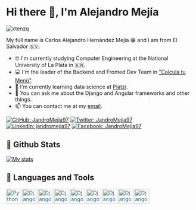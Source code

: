 # Hi there 👋, I'm Alejandro Mejía
<p align="left"> <img src="https://komarev.com/ghpvc/?username=JandroMejia97&label=Profile%20views&color=0e75b6&style=flat" alt="xtenzq" /> </p>

My full name is Carlos Alejandro Hernández Mejía 😁 and I am from El Salvador 🇸🇻.
- 🤓 I'm currently studying Computer Engineering at the National University of La Plata in 🇦🇷.
- 💻 I'm the leader of the Backend and Fronted Dev Team in ["Calcula tu Menú"](https://calculatumenu.com).
- 🌱 I'm currently learning data science at [Platzi](https://platzi.com/@JandroMejia97).
- 💬 You can ask me about the Django and Angular frameworks and other things.
- 📫 You can contact me at my [email](mailto:alejandromejia2013.27@gmail.com).

[![GitHub: JandroMejia97](https://img.shields.io/github/followers/JandroMejia97?style=social)](https://github.com/JandroMejia97)
[![Twitter: JandroMejia97](https://img.shields.io/twitter/follow/JandroMejia97?style=social)](https://twitter.com/JandroMejia97)
[![Linkedin: jandromejia97](https://img.shields.io/badge/-jandromejia-white?logo=Linkedin&logoColor=blue)](https://www.linkedin.com/in/jandromejia97/)
[![Facebook: JandroMejia97](https://img.shields.io/badge/-JandroMejia-white?logo=Facebook&logoColor=blue)](https://www.facebook.com/JandroMejia97/)

## 👊 Github Stats

[![My stats](https://github-readme-stats.vercel.app/api?username=JandroMejia97)](https://github.com/JandroMejia97/github-readme-stats)

## 🦾 Languages and Tools

<p style="color: #2a698c !important;">
  <img align="left" src="https://simpleicons.org/icons/python.svg" alt="Python" height="40px" />
  <img align="left" src="https://simpleicons.org/icons/django.svg" alt="Django" height="40px" />
  <img align="left" src="https://simpleicons.org/icons/typescript.svg" alt="Django" height="40px" />
  <img align="left" src="https://simpleicons.org/icons/angular.svg" alt="Django" height="40px" />
  <img align="left" src="https://simpleicons.org/icons/ionic.svg" alt="Django" height="40px" />
  <img align="left" src="https://simpleicons.org/icons/java.svg" alt="Django" height="40px" />
  <img align="left" src="https://simpleicons.org/icons/spring.svg" alt="Django" height="40px" />
  <img align="left" src="https://simpleicons.org/icons/javascript.svg" alt="Django" height="40px" />
  <img align="left" src="https://simpleicons.org/icons/googlecloud.svg" alt="Django" height="40px" />
</p>
